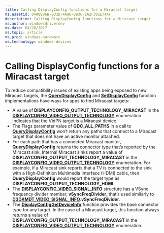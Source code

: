 ```yaml
---
title: Calling DisplayConfig functions for a Miracast target
ms.assetid: D408986B-B33B-4A96-B93C-2A2F301E74AF
description: Calling DisplayConfig functions for a Miracast target
ms.author: windowsdriverdev
ms.date: 04/20/2017
ms.topic: article
ms.prod: windows-hardware
ms.technology: windows-devices
---
```


# Calling DisplayConfig functions for a Miracast target


To reduce compatibility issues of existing apps being exposed to new Miracast targets, the [**QueryDisplayConfig**](https://msdn.microsoft.com/library/windows/hardware/ff569215) and [**SetDisplayConfig**](https://msdn.microsoft.com/library/windows/hardware/ff569533) function implementations have ways for apps to find Miracast targets:

-   A value of **DISPLAYCONFIG\_OUTPUT\_TECHNOLOGY\_MIRACAST** in the [**DISPLAYCONFIG\_VIDEO\_OUTPUT\_TECHNOLOGY**](https://msdn.microsoft.com/library/windows/hardware/ff554003) enumeration indicates that the VidPN target is a Miracast device.
-   The Flags parameter value of **QDC\_ALL\_PATHS** in a call to [**QueryDisplayConfig**](https://msdn.microsoft.com/library/windows/hardware/ff569215) won’t return any paths that connect to a Miracast target that does not have an active monitor attached.
-   For each path that has a connected Miracast monitor, [**QueryDisplayConfig**](https://msdn.microsoft.com/library/windows/hardware/ff569215) returns the connector type that’s reported by the Miracast sink. Internal Miracast sinks report a value of **DISPLAYCONFIG\_OUTPUT\_TECHNOLOGY\_MIRACAST** in the [**DISPLAYCONFIG\_VIDEO\_OUTPUT\_TECHNOLOGY**](https://msdn.microsoft.com/library/windows/hardware/ff554003) enumeration. For example, if a Miracast sink reports that a TV is connected to the sink with a High-Definition Multimedia Interface (HDMI) cable, then **QueryDisplayConfig** would report the target type as **DISPLAYCONFIG\_OUTPUT\_TECHNOLOGY\_HDMI**.
-   The [**DISPLAYCONFIG\_VIDEO\_SIGNAL\_INFO**](https://msdn.microsoft.com/library/windows/hardware/ff554007) structure has a VSync frequency divider member, **vSyncFreqDivider**, that’s used similarly to [**D3DKMDT\_VIDEO\_SIGNAL\_INFO**](https://msdn.microsoft.com/library/windows/hardware/ff546625).**vSyncFreqDivider**.
-   The [**DisplayConfigGetDeviceInfo**](https://msdn.microsoft.com/library/windows/hardware/ff553903) function provides the base connector type for any target. In the case of a Miracast target, this function always returns a value of **DISPLAYCONFIG\_OUTPUT\_TECHNOLOGY\_MIRACAST** in the [**DISPLAYCONFIG\_VIDEO\_OUTPUT\_TECHNOLOGY**](https://msdn.microsoft.com/library/windows/hardware/ff554003) enumeration.

 

 





